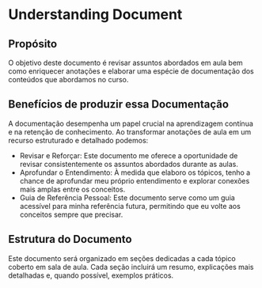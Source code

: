 # Understanding Document

## Propósito

O objetivo deste documento é revisar assuntos abordados em aula bem como enriquecer anotações e elaborar uma espécie de documentação dos conteúdos que abordamos no curso.


## Benefícios de produzir essa Documentação

A documentação desempenha um papel crucial na aprendizagem contínua e na retenção de conhecimento. Ao transformar anotações de aula em um recurso estruturado e detalhado podemos:

- Revisar e Reforçar: Este documento me oferece a oportunidade de revisar consistentemente os assuntos abordados durante as aulas. 
- Aprofundar o Entendimento: À medida que elaboro os tópicos, tenho a chance de aprofundar meu próprio entendimento e explorar conexões mais amplas entre os conceitos.
- Guia de Referência Pessoal: Este documento serve como um guia acessível para minha referência futura, permitindo que eu volte aos conceitos sempre que precisar.


## Estrutura do Documento

Este documento será organizado em seções dedicadas a cada tópico coberto em sala de aula. Cada seção incluirá um resumo, explicações mais detalhadas e, quando possível, exemplos práticos.